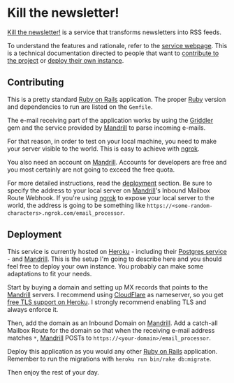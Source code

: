 Kill the newsletter!
====================

[Kill the newsletter!][kill-the-newsletter] is a service that transforms
newsletters into RSS feeds.

To understand the features and rationale, refer to the
[service webpage][kill-the-newsletter]. This is a technical documentation
directed to people that want to [contribute to the project](#contributing) or
[deploy their own instance](#deployment).

Contributing
------------

This is a pretty standard [Ruby on Rails][ruby-on-rails] application. The proper
[Ruby][ruby] version and dependencies to run are listed on the `Gemfile`.

The e-mail receiving part of the application works by using the
[Griddler][griddler] gem and the service provided by [Mandrill][mandrill] to
parse incoming e-mails.

For that reason, in order to test on your local machine, you need to make your
server visible to the world. This is easy to achieve with [ngrok][ngrok].

You also need an account on [Mandrill][mandrill]. Accounts for developers are
free and you most certainly are not going to exceed the free quota.

For more detailed instructions, read the [deployment](#deployment) section. Be
sure to specify the address to your local server on [Mandrill][mandrill]'s
Inbound Mailbox Route Webhook. If you're using [ngrok][ngrok] to expose your
local server to the world, the address is going to be something like
`https://<some-random-characters>.ngrok.com/email_processor`.

Deployment
----------

This service is currently hosted on [Heroku][heroku] - including their
[Postgres service][heroku-postgres] - and [Mandrill][mandrill]. This is the
setup I'm going to describe here and you should feel free to deploy your own
instance. You probably can make some adaptations to fit your needs.

Start by buying a domain and setting up MX records that points to the
[Mandrill][mandrill] servers. I recommend using [CloudFlare][cloudflare] as
nameserver, so you get [free TLS support on Heroku][free-tls-heroku]. I
strongly recommend enabling TLS and always enforce it.

Then, add the domain as an Inbound Domain on [Mandrill][mandrill]. Add a
catch-all Mailbox Route for the domain so that when the receiving e-mail address
matches `*`, [Mandrill][mandrill] POSTs to
`https://<your-domain>/email_processor`.

Deploy this application as you would any other [Ruby on Rails][ruby-on-rails]
application. Remember to run the migrations with `heroku run bin/rake
db:migrate`.

Then enjoy the rest of your day.


[kill-the-newsletter]: https://www.kill-the-newsletter.com
[ruby-on-rails]: https://rubyonrails.org
[ruby]: https://ruby-lang.org
[griddler]: http://griddler.io/
[mandrill]: http://www.mandrill.com/
[ngrok]: https://ngrok.com/
[heroku]: https://heroku.com
[heroku-postgres]: https://postgres.heroku.com
[cloudflare]: https://www.cloudflare.com/
[free-tls-heroku]: https://robots.thoughtbot.com/set-up-cloudflare-free-ssl-on-heroku
